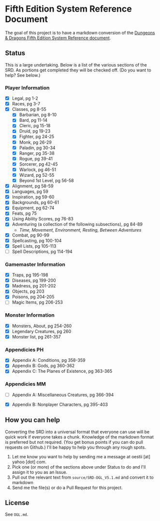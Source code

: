 # Fifth Edition System Reference Document

The goal of this project is to have a markdown conversion of the [Dungeons & Dragons Fifth Edition System Reference document](http://dnd.wizards.com/articles/features/systems-reference-document-srd).

## Status
This is a large undertaking. Below is a list of the various sections of the SRD. As portions get completed they will be checked off. (Do you want to help? See below.)

### Player Information
- [x] Legal, pg 1-2
- [x] Races, pg 3-7
- [x] Classes, pg 8-55
  - [x] Barbarian, pg 8-10
  - [x] Bard, pg 11-14
  - [x] Cleric, pg 15-18
  - [x] Druid, pg 19-23
  - [x] Fighter, pg 24-25
  - [x] Monk, pg 26-29
  - [x] Paladin, pg 30-34
  - [x] Ranger, pg 35-38
  - [x] Rogue, pg 39-41
  - [x] Sorcerer, pg 42-45
  - [x] Warlock, pg 46-51
  - [x] Wizard, pg 52-55
  - [x] Beyond 1st Level, pg 56-58
- [x] Alignment, pg 58-59
- [x] Languages, pg 59
- [x] Inspiration, pg 59-60
- [x] Backgrounds, pg 60-61
- [x] Equipment, pg 62-74
- [x] Feats, pg 75
- [x] Using Ability Scores, pg 76-83
- [x] Adventuring (a collection of the following subsections), pg 84-89
  - _Time, Movement, Environment, Resting, Between Adventures_
- [x] Combat, pg 90-99
- [x] Spellcasting, pg 100-104
- [x] Spell Lists, pg 105-113
- [ ] Spell Descriptions, pg 114-194

### Gamemaster Information
- [x] Traps, pg 195-198
- [x] Diseases, pg 199-200
- [x] Madness, pg 201-202
- [x] Objects, pg 203
- [x] Poisons, pg 204-205
- [ ] Magic Items, pg 206-253

### Monster Information
- [x] Monsters, About, pg 254-260
- [x] Legendary Creatures, pg 260
- [x] Monster list, pg 261-357

### Appendicies PH
- [x] Appendix A: Conditions, pg 358-359
- [x] Appendix B: Gods, pg 360-362
- [x] Appendix C: The Planes of Existence, pg 363-365

### Appendicies MM
- [ ] Appendix A: Miscellaneous Creatures, pg 366-394
- [x] Appendix B: Nonplayer Characters, pg 395-403


## How you can help

Converting the SRD into a universal format that everyone can use will be quick work if everyone takes a chunk. Knowledge of the markdown format is preferred but not required. (You get bonus points if you can do pull requests on Github.) I'll be happy to help you through any rough spots.

1. Let me know you want to help by sending me a message at oestii [at] yahoo [dot] com.
2. Pick one (or more) of the sections above under Status to do and I'll assign it to you as an Issue.
3. Pull out the relevant text from `source/SRD-OGL_V5.1.md` and convert it to markdown
4. Send me the file(s) or do a Pull Request for this project.

## License

See `OGL.md`.
